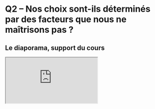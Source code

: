 # Q2 – Nos choix sont-ils déterminés par des facteurs que nous ne maîtrisons pas ?

## Le diaporama, support du cours

<iframe src="https://eyssette.github.io/marp-slides/slides/2021-2022/s2-ch1-q2-choix-determines.html"></iframe>